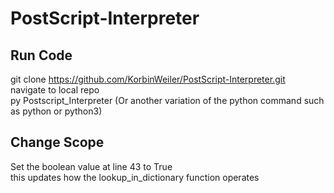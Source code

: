 # PostScript-Interpreter
## Run Code
git clone https://github.com/KorbinWeiler/PostScript-Interpreter.git \
navigate to local repo \
py Postscript_Interpreter (Or another variation of the python command such as python or python3)
## Change Scope
Set the boolean value at line 43 to True \
this updates how the lookup_in_dictionary function operates
